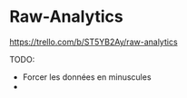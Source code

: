 Raw-Analytics
=============
https://trello.com/b/ST5YB2Ay/raw-analytics

TODO:
- Forcer les données en minuscules
- 